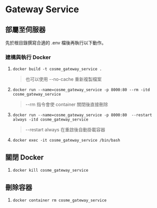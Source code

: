 # Gateway Service

## 部屬至伺服器

先於根目錄撰寫合適的 .env 檔後再執行以下動作。

### 建構與執行 Docker
1. `docker build -t cosme_gateway_service .`
    > 也可以使用 --no-cache 重新複製檔案
3. `docker run --name=cosme_gateway_service -p 8000:80 --rm -itd cosme_gateway_service`
    > --rm 指令會使 container 關閉後直接刪除
4. `docker run --name=cosme_gateway_service -p 8000:80  --restart always -itd cosme_gateway_service`
    > --restart always 在重啟後自動掛載容器
5.  `docker exec -it cosme_gateway_service /bin/bash`

## 關閉 Docker
1. `docker kill cosme_gateway_service`

## 刪除容器
1. `docker container rm cosme_gateway_service`